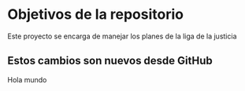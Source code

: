 # Objetivos de la repositorio

Este proyecto se encarga de manejar los planes de la liga de la justicia

## Estos cambios son nuevos desde GitHub
Hola mundo
